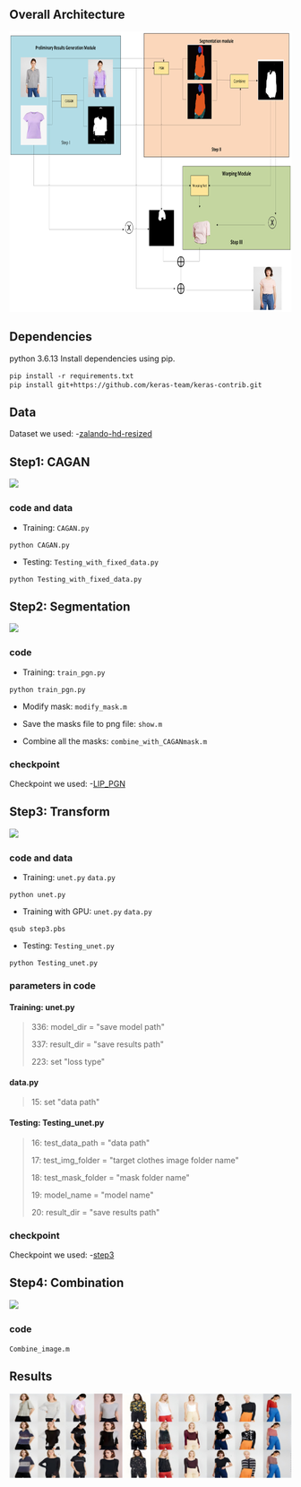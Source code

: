 
## Overall Architecture
<img height="500" src="/readme_img/all.png">

## Dependencies
python 3.6.13
Install dependencies using pip.
```shell
pip install -r requirements.txt
pip install git+https://github.com/keras-team/keras-contrib.git
```
## Data
Dataset we used:
-[zalando-hd-resized](https://www.dropbox.com/scl/fi/xu08cx3fxmiwpg32yotd7/zalando-hd-resized.zip?rlkey=ks83mdv2pvmrdl2oo2bmmn69w&e=2&dl=0)

## Step1: CAGAN 
<img height="200" src="readme_img/CAGAN.png">

### code and data ###
* Training:  `CAGAN.py`
```
python CAGAN.py
```
* Testing: `Testing_with_fixed_data.py`
```
python Testing_with_fixed_data.py
```

## Step2: Segmentation ##
<img height="200" src="readme_img/segmentation.png">

### code ###
* Training: `train_pgn.py`
```
python train_pgn.py
```

* Modify mask: `modify_mask.m`

* Save the masks file to png file: `show.m`

* Combine all the masks: `combine_with_CAGANmask.m`

### checkpoint ###
Checkpoint we used:
-[LIP_PGN](https://drive.google.com/drive/folders/1w_KrEBt4FKS-AjgvZGAIXUaiZnq9oRMa?usp=drive_link)

## Step3: Transform ##

<img height="100" src="readme_img/warping.png">

### code and data ###

* Training: `unet.py` `data.py`
```
python unet.py
```

* Training with GPU: `unet.py` `data.py`
```
qsub step3.pbs
```


* Testing: `Testing_unet.py`
```
python Testing_unet.py
```


### parameters in code ###
#### Training: unet.py

>336: model_dir = "save model path"
>
>337: result_dir = "save results path"
>
>223: set "loss type"

#### data.py

>15: set "data path"


#### Testing: Testing_unet.py

>16: test_data_path = "data path"
>
>17: test_img_folder = "target clothes image folder name"
>
>18: test_mask_folder = "mask folder name"
>
>19: model_name = "model name"
>
>20: result_dir = "save results path"

### checkpoint ###
Checkpoint we used:
-[step3](https://drive.google.com/file/d/1MhUoFfIoPUJFycfMeZzSa8mAXeZtWBF1/view?usp=drive_link)

## Step4: Combination ##
<img height="200" src="readme_img/combine.png">

### code ###
`Combine_image.m`

## Results
<img src="readme_img/final_result.png">
